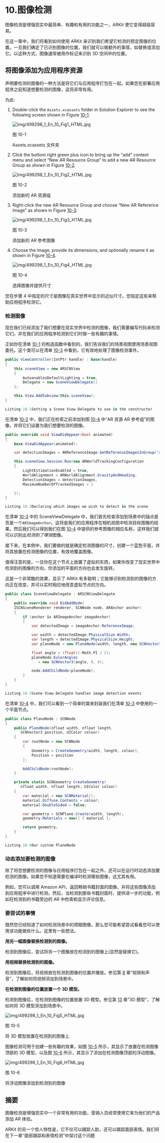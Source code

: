# 10.图像检测

图像检测是增强现实中最简单、有趣和有用的功能之一，ARKit 使它变得超级容易。

在这一章中，我们将看到如何使用 ARKit 来识别我们希望它检测的预定图像的位置。一旦我们确定了已识别图像的位置，我们就可以做额外的事情，如替换或添加它。以这种方式，图像通常被用作标记来识别 3D 空间中的位置。

## 将图像添加为应用程序资源

声明要检测的图像的一种方法是将它们与应用程序打包在一起。如果您在部署应用程序之前知道想要检测的图像，这将非常有用。

为此:

1.  Double-click the `Assets.xcassets` folder in Solution Explorer to see the following screen shown in Figure [10-1](#Fig1).

    ![img/499298_1_En_10_Fig1_HTML.jpg](img/499298_1_En_10_Fig1_HTML.jpg)

    图 10-1

    Assets.xcassets 文件夹

1.  Click the bottom right green plus icon to bring up the “add” context menu and select “New AR Resource Group” to add a new AR Resource Group as shown in Figure [10-2](#Fig2).

    ![img/499298_1_En_10_Fig2_HTML.jpg](img/499298_1_En_10_Fig2_HTML.jpg)

    图 10-2

    添加新的 AR 资源组

1.  Right-click the new AR Resource Group and choose “New AR Reference Image” as shown in Figure [10-3](#Fig3).

    ![img/499298_1_En_10_Fig3_HTML.jpg](img/499298_1_En_10_Fig3_HTML.jpg)

    图 10-3

    添加新的 AR 参考图像

1.  Choose the image, provide its dimensions, and optionally rename it as shown in Figure [10-4](#Fig4).

    ![img/499298_1_En_10_Fig4_HTML.jpg](img/499298_1_En_10_Fig4_HTML.jpg)

    图 10-4

    选择图像并提供尺寸

您在步骤 4 中指定的尺寸是图像在真实世界中显示的近似尺寸。您指定这些来帮助应用程序检测它。

### 检测图像

现在我们已经添加了我们想要在现实世界中检测的图像，我们需要编写代码来检测它们，并在我们的应用程序检测到它们时做一些有趣的事情。

正如你在清单 [10-1](#PC1) 的构造函数中看到的，我们告诉我们的场景视图使用场景视图委托。这个类可以在清单 [10-3](#PC3) 中看到，它有效地处理了图像检测事件。

```cs
public ViewController(IntPtr handle) : base(handle)
{
    this.sceneView = new ARSCNView
    {
        AutoenablesDefaultLighting = true,
        Delegate = new SceneViewDelegate()
    };

    this.View.AddSubview(this.sceneView);
}

Listing 10-1Setting a Scene View Delegate to use in the constructor

```

在清单 [10-2](#PC2) 中，我们正在检索之前添加到图 [10-4](#Fig4) 中“AR 资源 AR 参考组”的图像，并将它们设置为我们想要检测的图像。

```cs
public override void ViewDidAppear(bool animated)
{
    base.ViewDidAppear(animated);

    var detectionImages = ARReferenceImage.GetReferenceImagesInGroup("AR Resources", null);

    this.sceneView.Session.Run(new ARWorldTrackingConfiguration
    {
        LightEstimationEnabled = true,
        WorldAlignment = ARWorldAlignment.GravityAndHeading,
        DetectionImages = detectionImages,
        MaximumNumberOfTrackedImages = 1

    });
}

Listing 10-2Declaring which images we wish to detect in the scene

```

在清单 [10-3](#PC3) 中的 SceneViewDelegate 中，我们首先检查添加到场景中的锚点是否是一个`ARImageAnchor`。这将是我们的应用程序在相机视图中检测目标图像的结果。然后我们可以得到我们在图 [10-4](#Fig4) 中提供的参考图像的相应名称，这样我们就可以识别出*检测到了哪张*图像。

接下来，在本例中，我们要做的就是确定检测图像的尺寸，创建一个蓝色平面，并将其放置在检测图像的位置，有效地覆盖图像。

值得注意的是，一旦你在这个节点上放置了虚拟的东西，如果你改变了现实世界中检测到的图像的方向，你添加的平面的方向也会发生旋转。

这是一个非常酷的效果，显示了 ARKit 有多聪明；它能够识别检测到的图像的方向正在改变，并可以实时相应地改变虚拟节点的方向。

```cs
public class SceneViewDelegate : ARSCNViewDelegate
{
    public override void DidAddNode(
    ISCNSceneRenderer renderer, SCNNode node, ARAnchor anchor)
    {
        if (anchor is ARImageAnchor imageAnchor)
        {
            var detectedImage = imageAnchor.ReferenceImage;

            var width = detectedImage.PhysicalSize.Width;
            var length = detectedImage.PhysicalSize.Height;
            var planeNode = new PlaneNode(width, length, new SCNVector3(0, 0, 0), UIColor.Blue);

            float angle = (float)(-Math.PI / 2);
            planeNode.EulerAngles
               = new SCNVector3(angle, 0, 0);

            node.AddChildNode(planeNode);
        }
    }
}

Listing 10-3Scene View Delegate handles image detection events

```

在清单 [10-4](#PC4) 中，我们可以看到一个简单的类来封装我们在清单 [10-3](#PC3) 中使用的一个平面节点。

```cs
public class PlaneNode : SCNNode
{
    public PlaneNode(nfloat width, nfloat length,
       SCNVector3 position, UIColor colour)
    {
        var rootNode = new SCNNode
        {
            Geometry = CreateGeometry(width, length, colour),
            Position = position
        };

        AddChildNode(rootNode);
    }

    private static SCNGeometry CreateGeometry(
       nfloat width, nfloat length, UIColor colour)
    {
        var material = new SCNMaterial();
        material.Diffuse.Contents = colour;
        material.DoubleSided = false;

        var geometry = SCNPlane.Create(width, length);
        geometry.Materials = new[] { material };

        return geometry;
    }
}

Listing 10-4Our custom PlaneNode

```

### 动态添加要检测的图像

除了将您想要检测的图像与应用程序打包在一起之外，还可以在运行时动态添加要检测的图像。如果您不知道需要在编译时检测哪些图像，这尤其有用。

例如，您可以调用 Amazon API，返回畅销书籍封面的图像，并将这些图像添加到应用程序中进行检测。然后，当检测到那些书籍封面时，提供进一步的功能，例如在检测到的书籍旁边的 AR 中检索和显示评论信息。

### 要尝试的事情

既然您已经知道了如何检测场景中的预期图像，那么您可能希望尝试看看您可以使用该功能做些什么。这里有一些想法。

**用另一幅图像替换检测到的图像。**

检测到图像后，尝试将另一个图像放在检测到的图像上(显然是替换它)。

**用视频替换检测到的图像。**

检测到图像后，将视频放在检测到图像的位置并播放。参见第 [8](08.html) 章“视频和声音”，了解如何将视频添加到场景中。

**在检测到图像的位置放置一个 3D 模型。**

检测到图像后，在检测到图像的位置放置 3D 模型。参见第 [13](13.html) 章“3D 模型”，了解如何将 3D 模型添加到场景中。

![img/499298_1_En_10_Fig5_HTML.jpg](img/499298_1_En_10_Fig5_HTML.jpg)

图 10-5

将 3D 模型放置在检测到的图像上

图像检测可用于创建一些有趣的效果，如图 [10-5](#Fig5) 所示，其显示了放置在检测图像顶部的 3D 模型，以及图 [10-6](#Fig6) 所示，其显示了添加在检测图像顶部的浮动图像。

![img/499298_1_En_10_Fig6_HTML.jpg](img/499298_1_En_10_Fig6_HTML.jpg)

图 10-6

将浮动图像添加到检测到的图像

## 摘要

图像检测是增强现实中一个非常有用的功能，营销人员经常使用它来为他们的产品添加 AR 体验。

ARKit 的另一个惊人特性是，它不仅可以跟踪人脸，还可以跟踪面部表情。我们将在下一章“面部跟踪和表情检测”中探讨这个问题